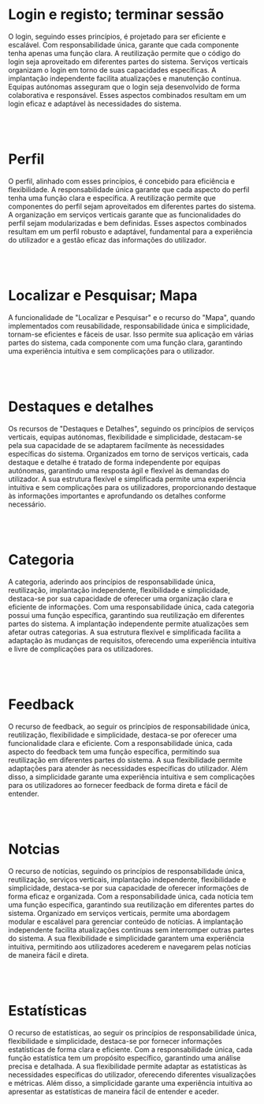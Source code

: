 # Login e registo; terminar sessão


O login, seguindo esses princípios, é projetado para ser eficiente e escalável. Com responsabilidade única, garante que cada componente tenha apenas uma função clara. A reutilização permite que o código do login seja aproveitado em diferentes partes do sistema. Serviços verticais organizam o login em torno de suas capacidades específicas. A implantação independente facilita atualizações e manutenção contínua. Equipas autónomas asseguram que o login seja desenvolvido de forma colaborativa e responsável. Esses aspectos combinados resultam em um login eficaz e adaptável às necessidades do sistema. 

<br><br>
# Perfil

O perfil, alinhado com esses princípios, é concebido para eficiência e flexibilidade. A responsabilidade única garante que cada aspecto do perfil tenha uma função clara e específica. A reutilização permite que componentes do perfil sejam aproveitados em diferentes partes do sistema. A organização em serviços verticais garante que as funcionalidades do perfil sejam modularizadas e bem definidas. Esses aspectos combinados resultam em um perfil robusto e adaptável, fundamental para a experiência do utilizador e a gestão eficaz das informações do utilizador.

<br><br>
# Localizar e Pesquisar; Mapa

A funcionalidade de "Localizar e Pesquisar" e o recurso do "Mapa", quando implementados com reusabilidade, responsabilidade única e simplicidade, tornam-se eficientes e fáceis de usar. Isso permite sua aplicação em várias partes do sistema, cada componente com uma função clara, garantindo uma experiência intuitiva e sem complicações para o utilizador.


<br><br>
# Destaques e detalhes

Os recursos de "Destaques e Detalhes", seguindo os princípios de serviços verticais, equipas autónomas, flexibilidade e simplicidade, destacam-se pela sua capacidade de se adaptarem facilmente às necessidades específicas do sistema. Organizados em torno de serviços verticais, cada destaque e detalhe é tratado de forma independente por equipas autónomas, garantindo uma resposta ágil e flexível às demandas do utilizador. A sua estrutura flexível e simplificada permite uma experiência intuitiva e sem complicações para os utilizadores, proporcionando destaque às informações importantes e aprofundando os detalhes conforme necessário.

<br><br>
# Categoria

A categoria, aderindo aos princípios de responsabilidade única, reutilização, implantação independente, flexibilidade e simplicidade, destaca-se por sua capacidade de oferecer uma organização clara e eficiente de informações. Com uma responsabilidade única, cada categoria possui uma função específica, garantindo sua reutilização em diferentes partes do sistema. A implantação independente permite atualizações sem afetar outras categorias. A sua estrutura flexível e simplificada facilita a adaptação às mudanças de requisitos, oferecendo uma experiência intuitiva e livre de complicações para os utilizadores.

<br><br>
# Feedback

O recurso de feedback, ao seguir os princípios de responsabilidade única, reutilização, flexibilidade e simplicidade, destaca-se por oferecer uma funcionalidade clara e eficiente. Com a responsabilidade única, cada aspecto do feedback tem uma função específica, permitindo sua reutilização em diferentes partes do sistema. A sua flexibilidade permite adaptações para atender às necessidades específicas do utilizador. Além disso, a simplicidade garante uma experiência intuitiva e sem complicações para os utilizadores ao fornecer feedback de forma direta e fácil de entender.

<br><br>
# Notcias

O recurso de notícias, seguindo os princípios de responsabilidade única, reutilização, serviços verticais, implantação independente, flexibilidade e simplicidade, destaca-se por sua capacidade de oferecer informações de forma eficaz e organizada. Com a responsabilidade única, cada notícia tem uma função específica, garantindo sua reutilização em diferentes partes do sistema. Organizado em serviços verticais, permite uma abordagem modular e escalável para gerenciar conteúdo de notícias. A implantação independente facilita atualizações contínuas sem interromper outras partes do sistema. A sua flexibilidade e simplicidade garantem uma experiência intuitiva, permitindo aos utilizadores acederem e navegarem pelas notícias de maneira fácil e direta.

<br><br>
# Estatísticas

O recurso de estatísticas, ao seguir os princípios de responsabilidade única, flexibilidade e simplicidade, destaca-se por fornecer informações estatísticas de forma clara e eficiente. Com a responsabilidade única, cada função estatística tem um propósito específico, garantindo uma análise precisa e detalhada. A sua flexibilidade permite adaptar as estatísticas às necessidades específicas do utilizador, oferecendo diferentes visualizações e métricas. Além disso, a simplicidade garante uma experiência intuitiva ao apresentar as estatísticas de maneira fácil de entender e aceder.
